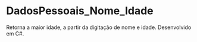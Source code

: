 # DadosPessoais_Nome_Idade
Retorna a maior idade, a partir da digitação de nome e idade. Desenvolvido em C#.
